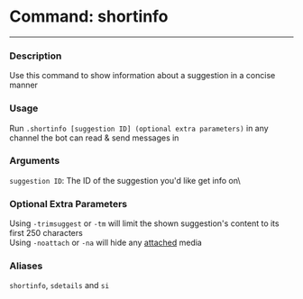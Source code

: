 # Command: shortinfo
---
### Description
Use this command to show information about a suggestion in a concise manner

### Usage
Run `.shortinfo [suggestion ID] (optional extra parameters)` in any channel the bot can read & send messages in

### Arguments
`suggestion ID`: The ID of the suggestion you'd like get info on\

### Optional Extra Parameters
Using `-trimsuggest` or `-tm` will limit the shown suggestion's content to its first 250 characters\
Using `-noattach` or `-na` will hide any [attached](/staff/mark.md) media

### Aliases
`shortinfo`, `sdetails` and `si`
